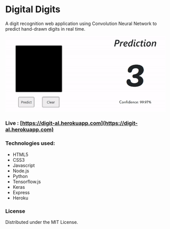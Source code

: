 # Digital Digits

A digit recognition web application using Convolution Neural Network to predict hand-drawn digits in real time.

![demo](demo.gif)

### Live : [https://digit-al.herokuapp.com](https://digit-al.herokuapp.com)

### Technologies used:

+ HTML5 
+ CSS3
+ Javascript
+ Node.js
+ Python
+ Tensorflow.js
+ Keras
+ Express
+ Heroku

### License
Distributed under the MIT License.
